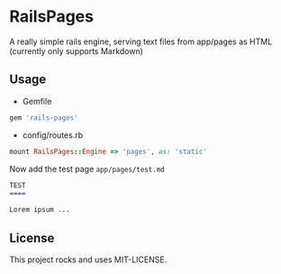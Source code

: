 RailsPages
==========

A really simple rails engine, serving text files from app/pages as HTML (currently only supports Markdown)

Usage
-----

* Gemfile

````ruby
gem 'rails-pages'
````

* config/routes.rb

````ruby
mount RailsPages::Engine => 'pages', as: 'static'
````

Now add the test page `app/pages/test.md`

````markdown
TEST
====

Lorem ipsum ...
````

License
-------

This project rocks and uses MIT-LICENSE.
